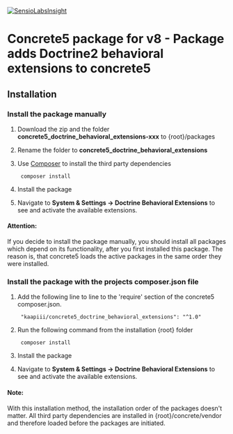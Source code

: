 [![SensioLabsInsight](https://insight.sensiolabs.com/projects/bd8b1a54-3386-4d04-b5fa-c00e315ebe42/mini.png)](https://insight.sensiolabs.com/projects/bd8b1a54-3386-4d04-b5fa-c00e315ebe42)

Concrete5 package for v8 - Package adds Doctrine2 behavioral extensions to concrete5
======

Installation
------------------

### Install the package manually

1. Download the zip and the folder **concrete5_doctrine_behavioral_extensions-xxx** to {root}/packages
2. Rename the folder to **concrete5_doctrine_behavioral_extensions**
2. Use [Composer](https://getcomposer.org/) to install the third party dependencies

        composer install

4. Install the package
5. Navigate to **System & Settings -> Doctrine Behavioral Extensions** to see and activate the available extensions.

#### Attention:
If you decide to install the package manually, you should install all packages which depend on its functionality, after you first installed this package. The reason is, that concrete5 loads the active packages in the same order they were installed.

### Install the package with the projects composer.json file

1. Add the following line to line to the 'require' section of the concrete5 composer.json.

        "kaapiii/concrete5_doctrine_behavioral_extensions": "^1.0"

2. Run the following command from the installation {root} folder

        composer install

3. Install the package
4. Navigate to **System & Settings -> Doctrine Behavioral Extensions** to see and activate the available extensions.

#### Note:
With this installation method, the installation order of the packages doesn't matter. All third party dependencies are installed in {root}/concrete/vendor and therefore loaded before the packages are initiated.
